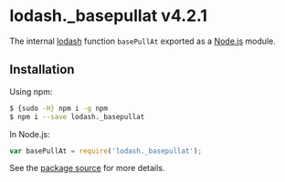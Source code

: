 # lodash._basepullat v4.2.1

The internal [lodash](https://lodash.com/) function `basePullAt` exported as a [Node.js](https://nodejs.org/) module.

## Installation

Using npm:
```bash
$ {sudo -H} npm i -g npm
$ npm i --save lodash._basepullat
```

In Node.js:
```js
var basePullAt = require('lodash._basepullat');
```

See the [package source](https://github.com/lodash/lodash/blob/4.2.1-npm-packages/lodash._basepullat) for more details.
